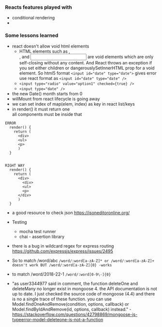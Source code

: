 ### Reacts features played with
- conditional rendering
-


### Some lessons learned
- react doesn't allow void html elements
  - HTML elements such as <area />, <br />, and <input /> are void elements which are only self-closing without any content. And React throws an exception if you set either children or dangerouslySetInnerHTML prop for a void element. So html5 format `<input id="date" type="date">` gives error use react format as `<input id="date" type="date" />`
  - `<input type="radio" value="option1" checked={true} />`
  - `<input type="date" />`
- the new Date() month starts from 0
- willMount from react lifecycle is going away
- we can set index of map(elem, index) as key in react list/keys
- in render() it must return one <div> all components must be inside that

```
ERROR
  render() {
    return (
      <div>
      <ul>
      <p>
      )
  }


RIGHT WAY
  render() {
    return (
      <div>
        <div>
        <ul>
        <p>
      </div>
      )
  }

```


- a good resource to check json https://jsoneditoronline.org/
- Testing
  - mocha test runner
  - chai - assertion library
- there is a bug in wildcard regex for express routing https://github.com/expressjs/express/issues/2495
- So to match /word/abc `/word/:word[a-zA-Z]* or /word/:word[a-zA-Z]+ doesn't work BUT /word/:word[a-zA-Z]{0} -works`
- to match /word/2018-22-1 `/word/:word[0-9\-]{0}`

- "as user3344977 said in comment, the function deleteOne and deleteMany no longer exist in mongoose 4. the API documentation is not up to date. I just checked the source code of mongoose (4.4) and there is no a single trace of these function. you can use Model.findOneAndRemove(condition, options, callback) or Model.findByIdAndRemove(id, options, callback) instead." - https://stackoverflow.com/questions/42798869/mongoose-js-typeerror-model-deleteone-is-not-a-function





